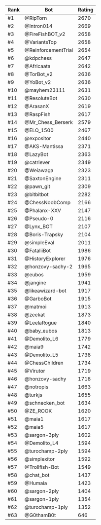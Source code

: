 Rank|Bot|Rating
---|---|---
#1|@RipTorn|2670
#2|@Intron014|2669
#3|@FireFishBOT_v2|2658
#4|@VariantsTop|2658
#5|@ReinforcementTrial|2654
#6|@kdpchess|2647
#7|@Africaata|2642
#8|@TorBot_v2|2636
#9|@YoBot_v2|2636
#10|@mayhem23111|2631
#11|@ResoluteBot|2630
#12|@ArasanX|2619
#13|@RaspFish|2617
#14|@Mr_Chess_Berserk|2579
#15|@ELO_1500|2467
#16|@expositor|2440
#17|@AKS-Mantissa|2371
#18|@LazyBot|2363
#19|@catriever|2349
#20|@Weiawaga|2323
#21|@SaxtonEngine|2311
#22|@pawn_git|2309
#23|@bitbitbot|2282
#24|@ChessNoobComp|2166
#25|@Phalanx-XXV|2147
#26|@Pseudo-0|2116
#27|@Lynx_BOT|2107
#28|@Boris-Trapsky|2104
#29|@simpleEval|2011
#30|@FataliiBot|1986
#31|@HistoryExplorer|1976
#32|@honzovy-sachy-2|1965
#33|@eubos|1959
#34|@jangine|1941
#35|@likeawizard-bot|1917
#36|@GarboBot|1915
#37|@matmoi|1913
#38|@zeekat|1873
#39|@LeelaRogue|1840
#40|@baby_eubos|1813
#41|@Demolito_L6|1779
#42|@maia9|1742
#43|@Demolito_L5|1738
#44|@ChessChildren|1734
#45|@Virutor|1719
#46|@honzovy-sachy|1718
#47|@notropis|1663
#48|@turkjs|1655
#49|@schnecken_bot|1634
#50|@ZE_ROOK|1620
#51|@maia1|1617
#52|@maia5|1617
#53|@sargon-3ply|1602
#54|@Demolito_L4|1594
#55|@turochamp-2ply|1594
#56|@simplexitor|1592
#57|@Trollfish-Bot|1549
#58|@chat_bot|1437
#59|@Humaia|1423
#60|@sargon-2ply|1404
#61|@sargon-1ply|1354
#62|@turochamp-1ply|1352
#63|@G0thamB0t|646
